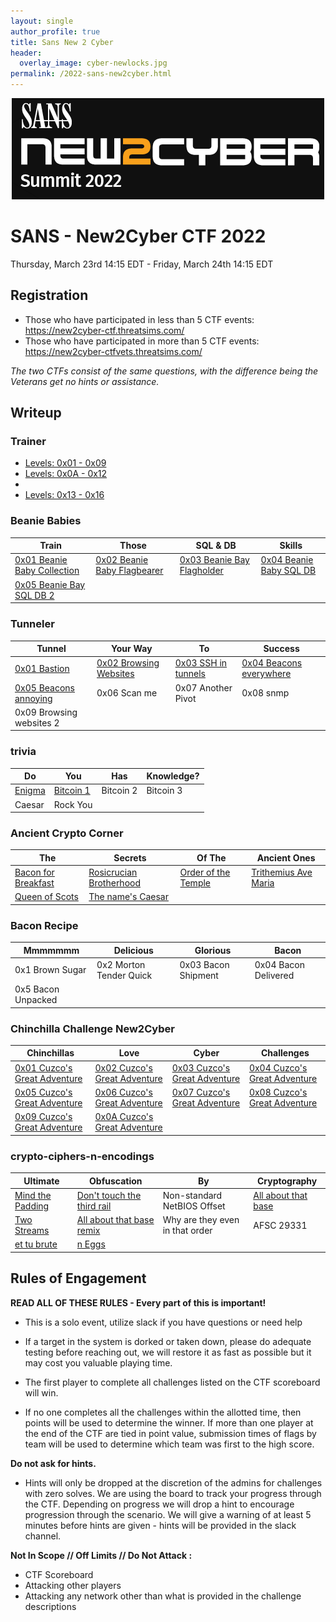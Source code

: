 ```yaml
---
layout: single
author_profile: true
title: Sans New 2 Cyber
header:
  overlay_image: cyber-newlocks.jpg
permalink: /2022-sans-new2cyber.html
---
```


<p align="center"><img src="/images/sans-new2cyber-logo.png"></p>

# SANS - New2Cyber CTF 2022
Thursday, March 23rd 14:15 EDT - Friday, March 24th 14:15 EDT

## Registration
* Those who have participated in less than 5 CTF events: https://new2cyber-ctf.threatsims.com/
* Those who have participated in more than 5 CTF events: https://new2cyber-ctfvets.threatsims.com/

_The two CTFs consist of the same questions, with the difference being the Veterans get no hints or assistance._

## Writeup

### Trainer

<ul>
<li><a href="https://logicoverflow.tech/sans-trainer1/">Levels: 0x01 - 0x09</a></li>
<li><a href="https://logicoverflow.tech/sans-trainer2/">Levels: 0x0A - 0x12</a><li>
<li><a href="https://logicoverflow.tech/sans-trainer3/">Levels: 0x13 - 0x16</a></li>
</ul>

### Beanie Babies
| Train | Those | SQL & DB | Skills |
|------------|------------|------------|------------|
| [0x01 Beanie Baby Collection](https://github.com/logicoverflow/ctf/tree/main/sans-new2cyber-ctf/beanie/0x01) | [0x02 Beanie Baby Flagbearer](https://github.com/logicoverflow/ctf/tree/main/sans-new2cyber-ctf/beanie/0x02) | [0x03 Beanie Bay Flagholder](https://github.com/logicoverflow/ctf/tree/main/sans-new2cyber-ctf/beanie/0x03) | [0x04 Beanie Baby SQL DB](https://github.com/logicoverflow/ctf/tree/main/sans-new2cyber-ctf/beanie/0x04) |
| [0x05 Beanie Bay SQL DB 2](https://github.com/logicoverflow/ctf/tree/main/sans-new2cyber-ctf/beanie/0x05) ||

### Tunneler
| Tunnel | Your Way | To | Success |
|------------|------------|------------|------------|
| [0x01 Bastion](https://github.com/logicoverflow/ctf/tree/main/sans-new2cyber-ctf/tunneler/0x01) | [0x02 Browsing Websites](https://github.com/logicoverflow/ctf/tree/main/sans-new2cyber-ctf/tunneler/0x02) | [0x03 SSH in tunnels](https://github.com/logicoverflow/ctf/tree/main/sans-new2cyber-ctf/tunneler/0x03) | [0x04 Beacons everywhere](https://github.com/logicoverflow/ctf/tree/main/sans-new2cyber-ctf/tunneler/0x04) |
| [0x05 Beacons annoying](https://github.com/logicoverflow/ctf/tree/main/sans-new2cyber-ctf/tunneler/0x05) | 0x06 Scan me | 0x07 Another Pivot | 0x08 snmp |
| 0x09 Browsing websites 2 ||

### trivia
| Do | You | Has | Knowledge? |
|------------|------------|------------|------------|
| [Enigma](https://github.com/logicoverflow/ctf/blob/main/sans-new2cyber-ctf/trivia/enigma) | [Bitcoin 1](https://github.com/logicoverflow/ctf/blob/main/sans-new2cyber-ctf/trivia/bit1) | Bitcoin 2 | Bitcoin 3 |
| Caesar | Rock You ||

### Ancient Crypto Corner
| The | Secrets | Of The | Ancient Ones |
|------------|------------|------------|------------|
| [Bacon for Breakfast](https://github.com/logicoverflow/ctf/tree/main/sans-new2cyber-ctf/ancient-crypto-corner/bacon) | [Rosicrucian Brotherhood](https://github.com/logicoverflow/ctf/tree/main/sans-new2cyber-ctf/ancient-crypto-corner/rosicrucian) | [Order of the Temple](https://github.com/logicoverflow/ctf/tree/main/sans-new2cyber-ctf/ancient-crypto-corner/order) | [Trithemius Ave Maria](https://github.com/logicoverflow/ctf/tree/main/sans-new2cyber-ctf/ancient-crypto-corner/trithemius) |
| [Queen of Scots](https://github.com/logicoverflow/ctf/tree/main/sans-new2cyber-ctf/ancient-crypto-corner/queen) | [The name's Caesar](https://github.com/logicoverflow/ctf/tree/main/sans-new2cyber-ctf/ancient-crypto-corner/caesar) ||

### Bacon Recipe
| Mmmmmmm | Delicious | Glorious | Bacon |
|------------|------------|------------|------------|
| 0x1 Brown Sugar | 0x2 Morton Tender Quick | 0x03 Bacon Shipment | 0x04 Bacon Delivered |
| 0x5 Bacon Unpacked ||

### Chinchilla Challenge New2Cyber
| Chinchillas | Love | Cyber | Challenges |
|------------|------------|------------|------------|
| [0x01 Cuzco's Great Adventure](https://github.com/logicoverflow/ctf/tree/main/sans-new2cyber-ctf/chinchilla/0x01/) | [0x02 Cuzco's Great Adventure](https://github.com/logicoverflow/ctf/tree/main/sans-new2cyber-ctf/chinchilla/0x02/) | [0x03 Cuzco's Great Adventure](https://github.com/logicoverflow/ctf/tree/main/sans-new2cyber-ctf/chinchilla/0x03/) | [0x04 Cuzco's Great Adventure](hhttps://github.com/logicoverflow/ctf/tree/main/sans-new2cyber-ctf/chinchilla/0x04/) |
| [0x05 Cuzco's Great Adventure](https://github.com/logicoverflow/ctf/tree/main/sans-new2cyber-ctf/chinchilla/0x05/) | [0x06 Cuzco's Great Adventure](https://github.com/logicoverflow/ctf/tree/main/sans-new2cyber-ctf/chinchilla/0x06/) | [0x07 Cuzco's Great Adventure](https://github.com/logicoverflow/ctf/tree/main/sans-new2cyber-ctf/chinchilla/0x07/) | [0x08 Cuzco's Great Adventure](https://github.com/logicoverflow/ctf/tree/main/sans-new2cyber-ctf/chinchilla/0x08/) |
| [0x09 Cuzco's Great Adventure](https://github.com/logicoverflow/ctf/tree/main/sans-new2cyber-ctf/chinchilla/0x09/) | [0x0A Cuzco's Great Adventure](https://github.com/logicoverflow/ctf/tree/main/sans-new2cyber-ctf/chinchilla/0x0A/) ||

### crypto-ciphers-n-encodings
| Ultimate | Obfuscation | By | Cryptography |
|------------|------------|------------|------------|
| [Mind the Padding](https://github.com/logicoverflow/ctf/tree/main/sans-new2cyber-ctf/crypto-ciphers-n-encodings/pad) | [Don't touch the third rail](https://github.com/logicoverflow/ctf/tree/main/sans-new2cyber-ctf/crypto-ciphers-n-encodings/rail) | Non-standard NetBIOS Offset | [All about that base](https://github.com/logicoverflow/ctf/tree/main/sans-new2cyber-ctf/crypto-ciphers-n-encodings/base) |
| [Two Streams](https://github.com/logicoverflow/ctf/tree/main/sans-new2cyber-ctf/crypto-ciphers-n-encodings/streams) | [All about that base remix](https://github.com/logicoverflow/ctf/tree/main/sans-new2cyber-ctf/crypto-ciphers-n-encodings/base-remix) | Why are they even in that order | AFSC 29331 |
| [et tu brute](https://github.com/logicoverflow/ctf/tree/main/sans-new2cyber-ctf/crypto-ciphers-n-encodings/brute) | [n Eggs](https://github.com/logicoverflow/ctf/tree/main/sans-new2cyber-ctf/crypto-ciphers-n-encodings/eggs) ||

## Rules of Engagement
**READ ALL OF THESE RULES - Every part of this is important!**

* This is a solo event, utilize slack if you have questions or need help

* If a target in the system is dorked or taken down, please do adequate testing before reaching out, we will restore it as fast as possible but it may cost you valuable playing time.

* The first player to complete all challenges listed on the CTF scoreboard will win.

* If no one completes all the challenges within the allotted time, then points will be used to determine the winner. If more than one player at the end of the CTF are tied in point value, submission times of flags by team will be used to determine which team was first to the high score.

**Do not ask for hints.**

* Hints will only be dropped at the discretion of the admins for challenges with zero solves. We are using the board to track your progress through the CTF. Depending on progress we will drop a hint to encourage progression through the scenario. We will give a warning of at least 5 minutes before hints are given - hints will be provided in the slack channel.

**Not In Scope // Off Limits // Do Not Attack :**

* CTF Scoreboard
* Attacking other players
* Attacking any network other than what is provided in the challenge descriptions

